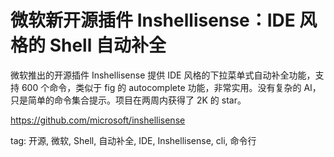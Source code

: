 # 微软新开源插件 Inshellisense：IDE 风格的 Shell 自动补全

微软推出的开源插件 Inshellisense 提供 IDE 风格的下拉菜单式自动补全功能，支持 600 个命令，类似于 fig 的 autocomplete 功能，非常实用。没有复杂的 AI，只是简单的命令集合提示。项目在两周内获得了 2K 的 star。

https://github.com/microsoft/inshellisense

tag: 开源, 微软, Shell, 自动补全, IDE, Inshellisense, cli, 命令行
